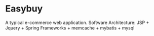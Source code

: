 # Easybuy
A typical e-commerce web application.
Software Architecture:
  JSP + Jquery + Spring Frameworks + memcache + mybatis + mysql
